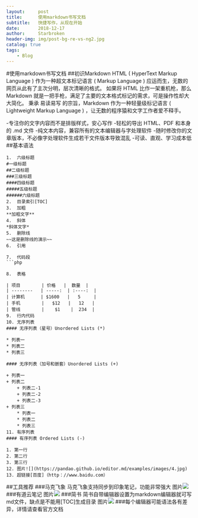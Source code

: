 ```yaml
---
layout:     post
title:      使用markdown书写文档
subtitle:   快捷写作，从现在开始
date:       2018-12-17
author:     Starbroken
header-img: img/post-bg-re-vs-ng2.jpg
catalog: true
tags:
    - Blog
---
```



#使用markdown书写文档
##初识Markdown
HTML ( HyperText Markup Language ) 作为一种超文本标记语言 ( Markup Language ) 应运而生，无数的网页从此有了主次分明，层次清晰的格式。
如果将 HTML 比作一架重机枪，那么 Markdown 就是一把手枪，满足了主要的文本格式标记的需求，可是操作性却大大简化。
秉承 易读易写 的宗旨，Markdown 作为一种轻量级标记语言 ( Lightweight Markup Language ) ，让无数的程序猿和文字工作者爱不释手。

-专注你的文字内容而不是排版样式，安心写作
-轻松的导出 HTML、PDF 和本身的 .md 文件
-纯文本内容，兼容所有的文本编辑器与字处理软件
-随时修改你的文章版本，不必像字处理软件生成若干文件版本导致混乱
-可读、直观、学习成本低
##基本语法
```
1.	六级标题
#一级标题
##二级标题
###三级标题
####四级标题
#####五级标题
######六级标题
2.	目录索引[TOC]
3.	加粗
**加粗文字**
4.	斜体
*斜体文字*
5.	删除线
~~这是删除线的演示~~
6.	引用

7.	代码段
```php
```
```
8.	表格

| 项目        | 价格   |  数量  |
| --------   | -----:  | :----:  |
| 计算机      | $1600   |   5     |
| 手机        |   $12   |   12   |
| 管线        |    $1    |  234  |
9.	行内代码
10.	无序列表
#### 无序列表（星号）Unordered Lists (*)

* 列表一
* 列表二
* 列表三

#### 无序列表（加号和嵌套）Unordered Lists (+)
                
+ 列表一
+ 列表二
    + 列表二-1
    + 列表二-2
    + 列表二-3
+ 列表三
    * 列表一
    * 列表二
    * 列表三
11.	有序列表
#### 有序列表 Ordered Lists (-)
                
1. 第一行
2. 第二行
3. 第三行
12.	图片![](https://pandao.github.io/editor.md/examples/images/4.jpg)
13.	超链接[百度]（http：//www.baidu.com）
```
##工具推荐
###马克飞象
马克飞象支持同步到印象笔记，功能非常强大
图片![](http://m.qpic.cn/psb?/V12e6XW42o3RKq/mNogiEkFG5UUz8Rs4mWFoPjHYVfOniFJ1Md1XY0a3.s!/b/dEcBAAAAAAAA&bo=QQWAAkIHdAMDCdg!&rf=viewer_4)
###有道云笔记
图片![](http://m.qpic.cn/psb?/V12e6XW42o3RKq/tjmmuiJfhd8arpEw9HgVkp2fYhy42oh9bcYkomot78k!/b/dL4AAAAAAAAA&bo=DgV9Aw4FfQMDKQw!&rf=viewer_4)
###简书
简书自带编辑器设置为markdown编辑器就可写md文件，缺点是不能用[TOC]生成目录
图片![](http://m.qpic.cn/psb?/V12e6XW42o3RKq/bd.EKa7A.DweFiqROxOV3qMzZKKcySU9U*FQZBjdyUU!/b/dLYAAAAAAAAA&bo=JQWAAj4HhQMDGSE!&rf=viewer_4)
###每个编辑器可能语法各有差异，详情请查看官方文档
